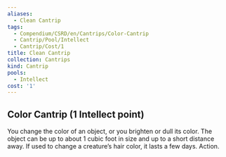 ```yaml
---
aliases:
  - Clean Cantrip
tags:
  - Compendium/CSRD/en/Cantrips/Color-Cantrip
  - Cantrip/Pool/Intellect
  - Cantrip/Cost/1
title: Clean Cantrip
collection: Cantrips
kind: Cantrip
pools:
  - Intellect
cost: '1'
---
```

## Color Cantrip (1 Intellect point)  
You change the color of an object, or you brighten or dull its color. The object can be up to about 1 cubic foot in size and up to a short distance away. If used to change a creature’s hair color, it lasts a few days. Action.   
  
